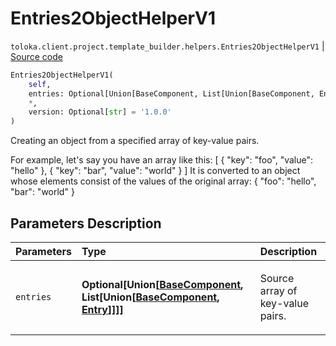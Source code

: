# Entries2ObjectHelperV1
`toloka.client.project.template_builder.helpers.Entries2ObjectHelperV1` | [Source code](https://github.com/Toloka/toloka-kit/blob/v0.1.24/src/client/project/template_builder/helpers.py#L45)

```python
Entries2ObjectHelperV1(
    self,
    entries: Optional[Union[BaseComponent, List[Union[BaseComponent, Entry]]]] = None,
    *,
    version: Optional[str] = '1.0.0'
)
```

Creating an object from a specified array of key-value pairs.


For example, let's say you have an array like this:
[
    {
        "key": "foo",
        "value": "hello"
    },
    {
        "key": "bar",
        "value": "world"
    }
]
It is converted to an object whose elements consist of the values of the original array:
{ "foo": "hello", "bar": "world" }

## Parameters Description

| Parameters | Type | Description |
| :----------| :----| :-----------|
`entries`|**Optional\[Union\[[BaseComponent](toloka.client.project.template_builder.base.BaseComponent.md), List\[Union\[[BaseComponent](toloka.client.project.template_builder.base.BaseComponent.md), [Entry](toloka.client.project.template_builder.helpers.Entries2ObjectHelperV1.Entry.md)\]\]\]\]**|<p>Source array of key-value pairs.</p>
